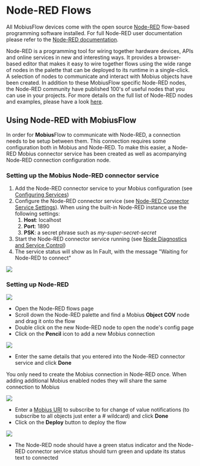 # Node-RED Flows

All MobiusFlow devices come with the open source [Node-RED](https://node-red.org/) flow-based programming software installed. For full Node-RED user documentation please refer to the [Node-RED documentation](https://nodered.org/docs/).

Node-RED is a programming tool for wiring together hardware devices, APIs and online services in new and interesting ways. It provides a browser-based editor that makes it easy to wire together flows using the wide range of nodes in the palette that can be deployed to its runtime in a single-click. A selection of nodes to communicate and interact with Mobius objects have been created. In addition to these MobiusFlow specific Node-RED nodes, the Node-RED community have published 100's of useful nodes that you can use in your projects. For more details on the full list of Node-RED nodes and examples, please have a look [here](https://flows.nodered.org/).

## Using Node-RED with MobiusFlow <a href="#node-redflows-usingnode-redwithmobiusflow" id="node-redflows-usingnode-redwithmobiusflow"></a>

In order for **Mobius**Flow to communicate with Node-RED, a connection needs to be setup between them. This connection requires some configuration both in Mobius and Node-RED. To make this easier, a Node-RED Mobius connector service has been created as well as acompanying Node-RED connection configuration node.

### Setting up the Mobius Node-RED connector service <a href="#node-redflows-settingupthemobiusnode-redconnectorservice" id="node-redflows-settingupthemobiusnode-redconnectorservice"></a>

1. Add the Node-RED connector service to your Mobius configuration (see [Configuring Services](https://support.iaconnects.co.uk/hc/en-gb/articles/360025140772))
2. Configure the Node-RED connector service (see [Node-RED Connector Service Settings](https://support.iaconnects.co.uk/hc/en-gb/articles/360025434631)). When using the built-in Node-RED instance use the following settings:
   1. **Host**: localhost
   2. **Port**: 1890
   3. **PSK**: a secret phrase such as _my-super-secret-secret_
3. Start the Node-RED connector service running (see [Node Diagnostics and Service Control](https://support.iaconnects.co.uk/hc/en-gb/articles/360025139552))
4. The service status will show as In Fault, with the message "Waiting for Node-RED to connect"

![](https://support.iaconnects.co.uk/hc/article\_attachments/360023998512/node-red\_connector\_setup.png)

### Setting up Node-RED <a href="#node-redflows-settingupnode-red" id="node-redflows-settingupnode-red"></a>

![](https://support.iaconnects.co.uk/hc/article\_attachments/360023998652/add\_object\_cov\_node.png)

* Open the Node-RED flows page
* Scroll down the Node-RED palette and find a Mobius **Object COV** node and drag it onto the flow
* Double click on the new Node-RED node to open the node's config page
* Click on the **Pencil** icon to add a new Mobius connection

![](https://support.iaconnects.co.uk/hc/article\_attachments/360023998632/configure\_node-red\_config\_node.png)

* Enter the same details that you entered into the Node-RED connector service and click **Done**

You only need to create the Mobius connection in Node-RED once. When adding additional Mobius enabled nodes they will share the same connection to Mobius

![](https://support.iaconnects.co.uk/hc/article\_attachments/360024022331/configure\_object\_cov\_uri.png)

* Enter a [Mobius URI](../mobiusflow/mobiusflow-uniform-resource-identifiers.md) to subscribe to for change of value notifications (to subscribe to all objects just enter a # wildcard) and click **Done**
* Click on the **Deploy** button to deploy the flow

![](https://support.iaconnects.co.uk/hc/article\_attachments/360024022351/node\_connected.png)

* The Node-RED node should have a green status indicator and the Node-RED connector service status should turn green and update its status text to connected
